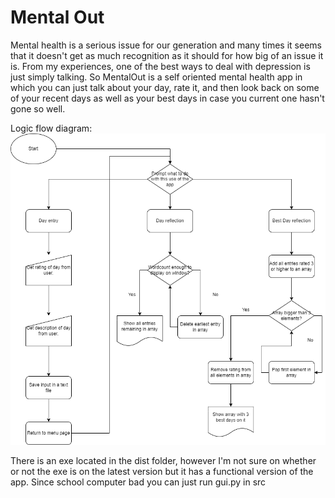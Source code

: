 # Mental Out

Mental health is a serious issue for our generation and many times it seems that it doesn't get as much recognition as it should for how big of an issue it is. From my experiences, one of the best ways to deal with depression is just simply talking. So MentalOut is a self oriented mental health app in which you can just talk about your day, rate it, and then look back on some of your recent days as well as your best days in case you current one hasn't gone so well.

Logic flow diagram:
<img src="mentallogic.png">

There is an exe located in the dist folder, however I'm not sure on whether or not the exe is on the latest version but it has a functional version of the app.
Since school computer bad you can just run gui.py in src
